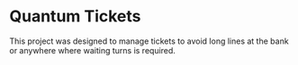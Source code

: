 # Quantum Tickets

This project was designed to manage tickets to avoid long lines at the bank or anywhere where waiting turns is required.
